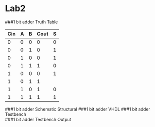 Lab2
====
###1 bit adder Truth Table

| Cin | A | B | Cout | S |
|-----|---|---|------|---|
| 0   | 0 | 0 | 0    | 0 |
| 0   | 0 | 1 | 0    | 1 |
| 0   | 1 | 0 | 0    | 1 |
| 0   | 1 | 1 | 1    | 0 |
| 1   | 0 | 0 | 0    | 1 |
| 1   | 0 | 1 | 1    |   |
| 1   | 1 | 0 | 1    | 0 |
| 1   | 1 | 1 | 1    | 1 |

###1 bit adder Schematic Structural 
###1 bit adder VHDL
###1 bit adder Testbench	
###1 bit adder Testbench Output
